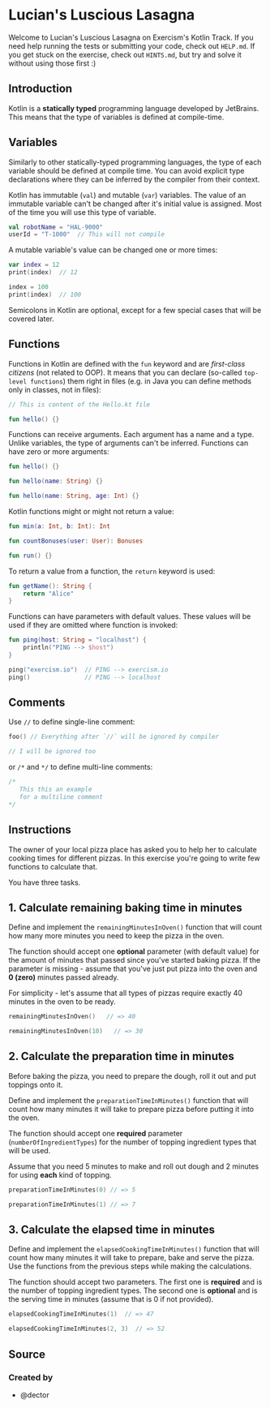 # Lucian's Luscious Lasagna

Welcome to Lucian's Luscious Lasagna on Exercism's Kotlin Track.
If you need help running the tests or submitting your code, check out `HELP.md`.
If you get stuck on the exercise, check out `HINTS.md`, but try and solve it without using those first :)

## Introduction

Kotlin is a **statically typed** programming language developed by JetBrains. This means that the type of variables is defined at compile-time.

## Variables

Similarly to other statically-typed programming languages, the type of each variable should be defined at compile time. You can avoid explicit type declarations where they can be inferred by the compiler from their context.

Kotlin has immutable (`val`) and mutable (`var`) variables. The value of an immutable variable can't be changed after it's initial value is assigned. Most of the time you will use this type of variable.

```kotlin
val robotName = "HAL-9000"
userId = "T-1000"  // This will not compile
```

A mutable variable's value can be changed one or more times:

```kotlin
var index = 12
print(index)  // 12

index = 100
print(index)  // 100
```

Semicolons in Kotlin are optional, except for a few special cases that will be covered later.

## Functions

Functions in Kotlin are defined with the `fun` keyword and are _first-class citizens_ (not related to OOP). It means that you can declare (so-called `top-level functions`) them right in files (e.g. in Java you can define methods only in classes, not in files):

```kotlin
// This is content of the Hello.kt file

fun hello() {}
```

Functions can receive arguments. Each argument has a name and a type. Unlike variables, the type of arguments can't be inferred. Functions can have zero or more arguments:

```kotlin
fun hello() {}

fun hello(name: String) {}

fun hello(name: String, age: Int) {}
```

Kotlin functions might or might not return a value:

```kotlin
fun min(a: Int, b: Int): Int

fun countBonuses(user: User): Bonuses

fun run() {}
```

To return a value from a function, the `return` keyword is used:

```kotlin
fun getName(): String {
    return "Alice"
}
```

Functions can have parameters with default values. These values will be used if they are omitted where function is invoked:

```kotlin
fun ping(host: String = "localhost") {
    println("PING --> $host")
}

ping("exercism.io")  // PING --> exercism.io
ping()               // PING --> localhost
```

## Comments

Use `//` to define single-line comment:

```kotlin
foo() // Everything after `//` will be ignored by compiler

// I will be ignored too
```

or `/*` and `*/` to define multi-line comments:

```kotlin
/*
   This this an example
   for a multiline comment
*/
```

## Instructions

The owner of your local pizza place has asked you to help her to calculate cooking times for different pizzas. In this exercise you're going to write few functions to calculate that.

You have three tasks.

## 1. Calculate remaining baking time in minutes

Define and implement the `remainingMinutesInOven()` function that will count how many more minutes you need to keep the pizza in the oven.

The function should accept one **optional** parameter (with default value) for the amount of minutes that passed since you've started baking pizza. If the parameter is missing - assume that you've just put pizza into the oven and **0 (zero)** minutes passed already.

For simplicity - let's assume that all types of pizzas require exactly 40 minutes in the oven to be ready.

```kotlin
remainingMinutesInOven()   // => 40

remainingMinutesInOven(10)   // => 30
```

## 2. Calculate the preparation time in minutes

Before baking the pizza, you need to prepare the dough, roll it out and put toppings onto it.

Define and implement the `preparationTimeInMinutes()` function that will count how many minutes it will take to prepare pizza before putting it into the oven.

The function should accept one **required** parameter (`numberOfIngredientTypes`) for the number of topping ingredient types that will be used.

Assume that you need 5 minutes to make and roll out dough and 2 minutes for using **each** kind of topping.

```kotlin
preparationTimeInMinutes(0) // => 5

preparationTimeInMinutes(1) // => 7
```

## 3. Calculate the elapsed time in minutes

Define and implement the `elapsedCookingTimeInMinutes()` function that will count how many minutes it will take to prepare, bake and serve the pizza. Use the functions from the previous steps while making the calculations.

The function should accept two parameters. The first one is **required** and is the number of topping ingredient types. The second one is **optional** and is the serving time in minutes (assume that is 0 if not provided).

```kotlin
elapsedCookingTimeInMinutes(1)  // => 47

elapsedCookingTimeInMinutes(2, 3)  // => 52
```

## Source

### Created by

- @dector